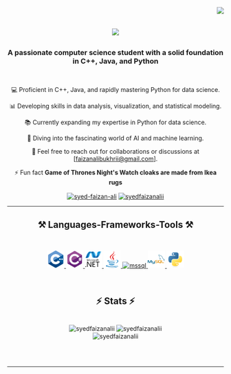 <img align="right" src="https://visitor-badge.laobi.icu/badge?page_id=SyedFaizanAli.SyedFaizanAli" />

<h1 align="center">
    <img src="https://readme-typing-svg.herokuapp.com/?font=Righteous&size=35&center=true&vCenter=true&width=500&height=70&duration=4000&lines=Hi+There!+👋;+I'm+Syed+Faizan+Ali!;" />
</h1>

<h3 align="center">A passionate computer science student with a solid foundation in C++, Java, and Python</h3>

<br/>

<div align="center">
 
💻 Proficient in C++, Java, and rapidly mastering Python for data science.
 
📊 Developing skills in data analysis, visualization, and statistical modeling.

📚 Currently expanding my expertise in Python for data science.

🤖 Diving into the fascinating world of AI and machine learning.

📧 Feel free to reach out for collaborations or discussions at [faizanalibukhrii@gmail.com].

⚡ Fun fact **Game of Thrones Night's Watch cloaks are made from Ikea rugs**

 </div>
 
<div align="center"> 
  <a href="https://linkedin.com/in/syed-faizan-ali" target="blank"><img align="center" src="https://raw.githubusercontent.com/rahuldkjain/github-profile-readme-generator/master/src/images/icons/Social/linked-in-alt.svg" alt="syed-faizan-ali" height="30" width="40" /></a>
<a href="https://kaggle.com/syedfaizanalii" target="blank"><img align="center" src="https://raw.githubusercontent.com/rahuldkjain/github-profile-readme-generator/master/src/images/icons/Social/kaggle.svg" alt="syedfaizanalii" height="30" width="40" /></a>
  </a>
</div>

 <hr/>
 
<h2 align="center">⚒️ Languages-Frameworks-Tools ⚒️</h2>
<br/>
<div align="center">
<p align="center"> <a href="https://www.w3schools.com/cpp/" target="_blank" rel="noreferrer"> <img src="https://raw.githubusercontent.com/devicons/devicon/master/icons/cplusplus/cplusplus-original.svg" alt="cplusplus" width="40" height="40"/> </a> <a href="https://www.w3schools.com/cs/" target="_blank" rel="noreferrer"> <img src="https://raw.githubusercontent.com/devicons/devicon/master/icons/csharp/csharp-original.svg" alt="csharp" width="40" height="40"/> </a> <a href="https://dotnet.microsoft.com/" target="_blank" rel="noreferrer"> <img src="https://raw.githubusercontent.com/devicons/devicon/master/icons/dot-net/dot-net-original-wordmark.svg" alt="dotnet" width="40" height="40"/> </a> <a href="https://www.java.com" target="_blank" rel="noreferrer"> <img src="https://raw.githubusercontent.com/devicons/devicon/master/icons/java/java-original.svg" alt="java" width="40" height="40"/> </a> <a href="https://www.microsoft.com/en-us/sql-server" target="_blank" rel="noreferrer"> <img src="https://www.svgrepo.com/show/303229/microsoft-sql-server-logo.svg" alt="mssql" width="40" height="40"/> </a> <a href="https://www.mysql.com/" target="_blank" rel="noreferrer"> <img src="https://raw.githubusercontent.com/devicons/devicon/master/icons/mysql/mysql-original-wordmark.svg" alt="mysql" width="40" height="40"/> </a> <a href="https://www.python.org" target="_blank" rel="noreferrer"> <img src="https://raw.githubusercontent.com/devicons/devicon/master/icons/python/python-original.svg" alt="python" width="40" height="40"/> </a> </p>

</div>

<br/>

<h2 align="center">⚡ Stats ⚡</h2>
<br>
<div align=center>
    
  <img width=390  src="https://github-readme-streak-stats.herokuapp.com/?user=syedfaizanalii&count_private=true&theme=react&border_radius=10" alt="syedfaizanalii"/>
  
  <img width=390 src="https://github-readme-stats.vercel.app/api?username=syedfaizanalii&count_private=true&show_icons=true&theme=react&rank_icon=github&border_radius=10" alt="syedfaizanalii" />
  <br/>

  <img width=390 align="center" src="https://github-readme-streak-stats.herokuapp.com/?user=syedfaizanalii&hide=HTML&langs_count=8&layout=compact&theme=react&border_radius=10&size_weight=0.5&count_weight=0.5&exclude_repo=github-readme-stats" alt="syedfaizanalii" />
</div>

<br/><br/>

<hr/>

